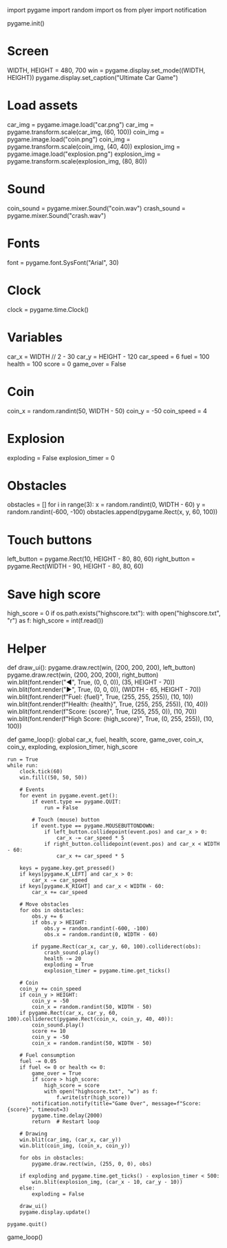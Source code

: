 import pygame
import random
import os
from plyer import notification

pygame.init()

# Screen
WIDTH, HEIGHT = 480, 700
win = pygame.display.set_mode((WIDTH, HEIGHT))
pygame.display.set_caption("Ultimate Car Game")

# Load assets
car_img = pygame.image.load("car.png")
car_img = pygame.transform.scale(car_img, (60, 100))
coin_img = pygame.image.load("coin.png")
coin_img = pygame.transform.scale(coin_img, (40, 40))
explosion_img = pygame.image.load("explosion.png")
explosion_img = pygame.transform.scale(explosion_img, (80, 80))

# Sound
coin_sound = pygame.mixer.Sound("coin.wav")
crash_sound = pygame.mixer.Sound("crash.wav")

# Fonts
font = pygame.font.SysFont("Arial", 30)

# Clock
clock = pygame.time.Clock()

# Variables
car_x = WIDTH // 2 - 30
car_y = HEIGHT - 120
car_speed = 6
fuel = 100
health = 100
score = 0
game_over = False

# Coin
coin_x = random.randint(50, WIDTH - 50)
coin_y = -50
coin_speed = 4

# Explosion
exploding = False
explosion_timer = 0

# Obstacles
obstacles = []
for i in range(3):
    x = random.randint(0, WIDTH - 60)
    y = random.randint(-600, -100)
    obstacles.append(pygame.Rect(x, y, 60, 100))

# Touch buttons
left_button = pygame.Rect(10, HEIGHT - 80, 80, 60)
right_button = pygame.Rect(WIDTH - 90, HEIGHT - 80, 80, 60)

# Save high score
high_score = 0
if os.path.exists("highscore.txt"):
    with open("highscore.txt", "r") as f:
        high_score = int(f.read())

# Helper
def draw_ui():
    pygame.draw.rect(win, (200, 200, 200), left_button)
    pygame.draw.rect(win, (200, 200, 200), right_button)
    win.blit(font.render("◀", True, (0, 0, 0)), (35, HEIGHT - 70))
    win.blit(font.render("▶", True, (0, 0, 0)), (WIDTH - 65, HEIGHT - 70))
    win.blit(font.render(f"Fuel: {fuel}", True, (255, 255, 255)), (10, 10))
    win.blit(font.render(f"Health: {health}", True, (255, 255, 255)), (10, 40))
    win.blit(font.render(f"Score: {score}", True, (255, 255, 0)), (10, 70))
    win.blit(font.render(f"High Score: {high_score}", True, (0, 255, 255)), (10, 100))

def game_loop():
    global car_x, fuel, health, score, game_over, coin_x, coin_y, exploding, explosion_timer, high_score

    run = True
    while run:
        clock.tick(60)
        win.fill((50, 50, 50))

        # Events
        for event in pygame.event.get():
            if event.type == pygame.QUIT:
                run = False

            # Touch (mouse) button
            if event.type == pygame.MOUSEBUTTONDOWN:
                if left_button.collidepoint(event.pos) and car_x > 0:
                    car_x -= car_speed * 5
                if right_button.collidepoint(event.pos) and car_x < WIDTH - 60:
                    car_x += car_speed * 5

        keys = pygame.key.get_pressed()
        if keys[pygame.K_LEFT] and car_x > 0:
            car_x -= car_speed
        if keys[pygame.K_RIGHT] and car_x < WIDTH - 60:
            car_x += car_speed

        # Move obstacles
        for obs in obstacles:
            obs.y += 6
            if obs.y > HEIGHT:
                obs.y = random.randint(-600, -100)
                obs.x = random.randint(0, WIDTH - 60)

            if pygame.Rect(car_x, car_y, 60, 100).colliderect(obs):
                crash_sound.play()
                health -= 20
                exploding = True
                explosion_timer = pygame.time.get_ticks()

        # Coin
        coin_y += coin_speed
        if coin_y > HEIGHT:
            coin_y = -50
            coin_x = random.randint(50, WIDTH - 50)
        if pygame.Rect(car_x, car_y, 60, 100).colliderect(pygame.Rect(coin_x, coin_y, 40, 40)):
            coin_sound.play()
            score += 10
            coin_y = -50
            coin_x = random.randint(50, WIDTH - 50)

        # Fuel consumption
        fuel -= 0.05
        if fuel <= 0 or health <= 0:
            game_over = True
            if score > high_score:
                high_score = score
                with open("highscore.txt", "w") as f:
                    f.write(str(high_score))
            notification.notify(title="Game Over", message=f"Score: {score}", timeout=3)
            pygame.time.delay(2000)
            return  # Restart loop

        # Drawing
        win.blit(car_img, (car_x, car_y))
        win.blit(coin_img, (coin_x, coin_y))

        for obs in obstacles:
            pygame.draw.rect(win, (255, 0, 0), obs)

        if exploding and pygame.time.get_ticks() - explosion_timer < 500:
            win.blit(explosion_img, (car_x - 10, car_y - 10))
        else:
            exploding = False

        draw_ui()
        pygame.display.update()

    pygame.quit()

game_loop()
